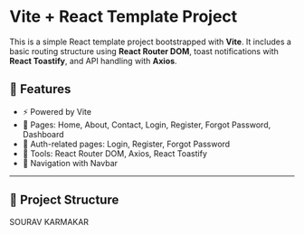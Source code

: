# Vite + React Template Project

This is a simple React template project bootstrapped with **Vite**. It includes a basic routing structure using **React Router DOM**, toast notifications with **React Toastify**, and API handling with **Axios**.

## 🚀 Features

- ⚡ Powered by Vite
- 📄 Pages: Home, About, Contact, Login, Register, Forgot Password, Dashboard
- 🔐 Auth-related pages: Login, Register, Forgot Password
- 🔧 Tools: React Router DOM, Axios, React Toastify
- 🧭 Navigation with Navbar

---

## 📁 Project Structure

SOURAV KARMAKAR